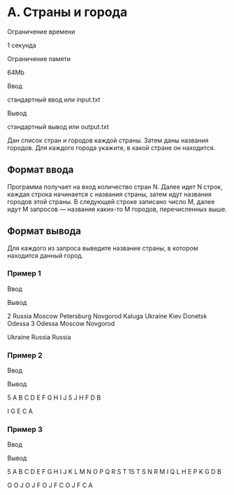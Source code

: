A. Страны и города
==================

Ограничение времени

1 секунда

Ограничение памяти

64Mb

Ввод

стандартный ввод или input.txt

Вывод

стандартный вывод или output.txt

Дан список стран и городов каждой страны. Затем даны названия городов. Для каждого города укажите, в какой стране он находится.

Формат ввода
------------

Программа получает на вход количество стран N. Далее идет N строк, каждая строка начинается с названия страны, затем идут названия городов этой страны. В следующей строке записано число M, далее идут M запросов — названия каких-то M городов, перечисленных выше.

Формат вывода
-------------

Для каждого из запроса выведите название страны, в котором находится данный город.

### Пример 1

Ввод

Вывод

2
Russia Moscow Petersburg Novgorod Kaluga
Ukraine Kiev Donetsk Odessa
3
Odessa
Moscow
Novgorod

Ukraine
Russia
Russia

### Пример 2

Ввод

Вывод

5
A B
C D
E F
G H
I J
5
J
H
F
D
B

I
G
E
C
A

### Пример 3

Ввод

Вывод

5
A B
C D E
F G H I
J K L M N
O P Q R S T
15
T
S
N
R
M
I
Q
L
H
E
P
K
G
D
B

O
O
J
O
J
F
O
J
F
C
O
J
F
C
A